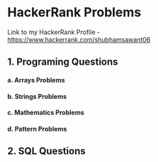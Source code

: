 # HackerRank Problems
Link to my HackerRank Profile - https://www.hackerrank.com/shubhamsawant06
## 1. Programing Questions
####      a. Arrays Problems
####      b. Strings Problems
####      c. Mathematics Problems
####      d. Pattern Problems

## 2. SQL Questions
